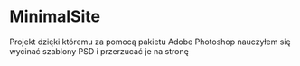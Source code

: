 # MinimalSite
Projekt dzięki któremu za pomocą pakietu Adobe Photoshop nauczyłem się wycinać szablony PSD i przerzucać je na stronę
